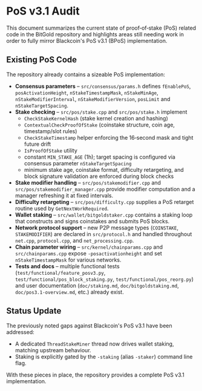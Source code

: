 # PoS v3.1 Audit

This document summarizes the current state of proof‑of‑stake (PoS) related code in the BitGold repository and highlights areas still needing work in order to fully mirror Blackcoin's PoS v3.1 (BPoS) implementation.

## Existing PoS Code

The repository already contains a sizeable PoS implementation:

* **Consensus parameters** – `src/consensus/params.h` defines `fEnablePoS`, `posActivationHeight`, `nStakeTimestampMask`, `nStakeMinAge`, `nStakeModifierInterval`, `nStakeModifierVersion`, `posLimit` and `nStakeTargetSpacing`.
* **Stake checking** – `src/pos/stake.cpp` and `src/pos/stake.h` implement
  * `CheckStakeKernelHash` (stake kernel creation and hashing)
  * `ContextualCheckProofOfStake` (coinstake structure, coin age, timestamp/slot rules)
  * `CheckStakeTimestamp` helper enforcing the 16‑second mask and tight future drift
  * `IsProofOfStake` utility
  * constant `MIN_STAKE_AGE` (1h); target spacing is configured via consensus parameter `nStakeTargetSpacing`
  * minimum stake age, coinstake format, difficulty retargeting, and block signature validation are enforced during block checks
* **Stake modifier handling** – `src/pos/stakemodifier.cpp` and `src/pos/stakemodifier_manager.cpp` provide modifier computation and a manager refreshing it at fixed intervals.
* **Difficulty retargeting** – `src/pos/difficulty.cpp` supplies a PoS retarget routine used by `GetNextWorkRequired`.
* **Wallet staking** – `src/wallet/bitgoldstaker.cpp` contains a staking loop that constructs and signs coinstakes and submits PoS blocks.
* **Network protocol support** – new P2P message types (`COINSTAKE`, `STAKEMODIFIER`) are declared in `src/protocol.h` and handled throughout `net.cpp`, `protocol.cpp`, and `net_processing.cpp`.
* **Chain parameter wiring** – `src/kernel/chainparams.cpp` and `src/chainparams.cpp` expose `-posactivationheight` and set `nStakeTimestampMask` for various networks.
* **Tests and docs** – multiple functional tests (`test/functional/feature_posv3.py`, `test/functional/pos_block_staking.py`, `test/functional/pos_reorg.py`) and user documentation (`doc/staking.md`, `doc/bitgoldstaking.md`, `doc/pos3.1-overview.md`, etc.) already exist.

## Status Update

The previously noted gaps against Blackcoin's PoS v3.1 have been addressed:

* A dedicated `ThreadStakeMiner` thread now drives wallet staking, matching upstream behaviour.
* Staking is explicitly gated by the `-staking` (alias `-staker`) command line flag.

With these pieces in place, the repository provides a complete PoS v3.1 implementation.

